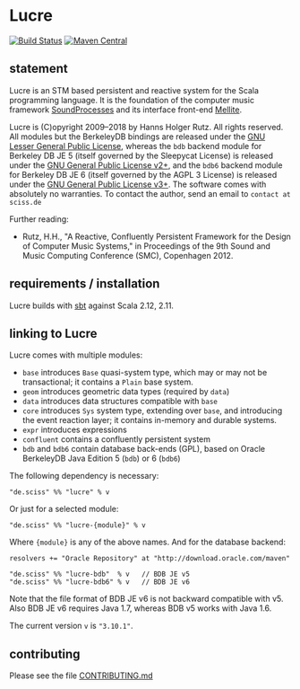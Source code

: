 # Lucre

[![Build Status](https://travis-ci.org/Sciss/Lucre.svg?branch=master)](https://travis-ci.org/Sciss/Lucre)
[![Maven Central](https://maven-badges.herokuapp.com/maven-central/de.sciss/lucre_2.11/badge.svg)](https://maven-badges.herokuapp.com/maven-central/de.sciss/lucre_2.11)

## statement

Lucre is an STM based persistent and reactive system for the Scala programming language. It is the foundation
of the computer music framework [SoundProcesses](https://git.iem.at/sciss/SoundProcesses) and its
interface front-end [Mellite](https://git.iem.at/sciss/Mellite).

Lucre is (C)opyright 2009&ndash;2018 by Hanns Holger Rutz. All rights reserved. 
All modules but the BerkeleyDB bindings are released under 
the [GNU Lesser General Public License](https://git.iem.at/sciss/Lucre/raw/master/licenses/Lucre-License.txt), 
whereas the `bdb` backend module for Berkeley DB JE 5 (itself governed by the Sleepycat License) is released under 
the [GNU General Public License v2+](https://git.iem.at/sciss/Lucre/raw/master/licenses/Lucre-BDB-License.txt), 
and the `bdb6` backend module for Berkeley DB JE 6 (itself governed by the AGPL 3 License) is released under 
the [GNU General Public License v3+](https://git.iem.at/sciss/Lucre/raw/master/licenses/Lucre-BDB6-License.txt). 
The software comes with absolutely no warranties. To contact the author, send an email to `contact at sciss.de`

Further reading:

 - Rutz, H.H., "A Reactive, Confluently Persistent Framework for the Design of Computer Music Systems," in Proceedings
   of the 9th Sound and Music Computing Conference (SMC), Copenhagen 2012.

## requirements / installation

Lucre builds with [sbt](http://www.scala-sbt.org/) against Scala 2.12, 2.11.

## linking to Lucre

Lucre comes with multiple modules:

- `base` introduces `Base` quasi-system type, which may or may not be transactional;
  it contains a `Plain` base system.
- `geom` introduces geometric data types (required by `data`)
- `data` introduces data structures compatible with `base`
- `core` introduces `Sys` system type, extending over `base`, and introducing the
  event reaction layer; it contains in-memory and durable systems.
- `expr` introduces expressions
- `confluent` contains a confluently persistent system
- `bdb` and `bdb6` contain database back-ends (GPL), based on Oracle BerkeleyDB Java Edition 5 (`bdb`) or 6 (`bdb6`)

The following dependency is necessary:

    "de.sciss" %% "lucre" % v

Or just for a selected module:

    "de.sciss" %% "lucre-{module}" % v

Where `{module}` is any of the above names. And for the database backend:

    resolvers += "Oracle Repository" at "http://download.oracle.com/maven"
    
    "de.sciss" %% "lucre-bdb"  % v   // BDB JE v5
    "de.sciss" %% "lucre-bdb6" % v   // BDB JE v6
    
Note that the file format of BDB JE v6 is not backward compatible with v5. Also BDB JE v6 requires Java 1.7, 
whereas BDB v5 works with Java 1.6.

The current version `v` is `"3.10.1"`.

## contributing

Please see the file [CONTRIBUTING.md](CONTRIBUTING.md)

